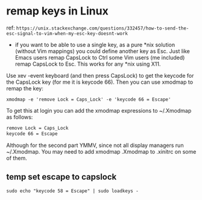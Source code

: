 # remap keys in Linux

ref: `https://unix.stackexchange.com/questions/332457/how-to-send-the-esc-signal-to-vim-when-my-esc-key-doesnt-work`

- if you want to be able to use a single key, as a pure *nix solution (without Vim
  mappings) you could define another key as Esc. Just like Emacs users remap
  CapsLock to Ctrl some Vim users (me included) remap CapsLock to Esc. This works
  for any *nix using X11.

Use xev -event keyboard (and then press CapsLock) to get the keycode for the CapsLock key (for me it is keycode 66). Then you can use xmodmap to remap the key:

`xmodmap -e 'remove Lock = Caps_Lock' -e 'keycode 66 = Escape'`

To get this at login you can add the xmodmap expressions to ~/.Xmodmap as follows:

```sh
remove Lock = Caps_Lock
keycode 66 = Escape
```

Although for the second part YMMV, since not all display managers run
~/.Xmodmap. You may need to add xmodmap .Xmodmap to .xinitrc on some of them.

## temp set escape to capslock

`sudo echo "keycode 58 = Escape" | sudo loadkeys -`

